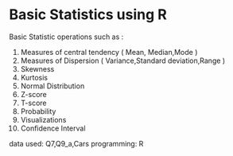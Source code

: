 # Basic Statistics using R

Basic Statistic operations such as :
1. Measures of central tendency ( Mean, Median,Mode )
2. Measures of Dispersion ( Variance,Standard deviation,Range )
3. Skewness
4. Kurtosis
5. Normal Distribution
6. Z-score 
7. T-score 
8. Probability
9. Visualizations
10. Confidence Interval

data used: Q7,Q9_a,Cars
programming: R 
